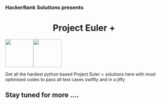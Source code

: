 <h3>HackerRank Solutions presents</h3> 
<center><h1>Project Euler +</h1></center>

<p align="left"><img src="https://www.svgrepo.com/download/314107/hackerrank.svg", height=90, width=90><img src="https://brandlogos.net/wp-content/uploads/2020/12/python-logo.png", height=90, width=90></p>

<p>Get all the hardest python based Project Euler + solutions here with most optimised codes to pass all test cases swiftly and in a jiffy</p>

<h2> Stay tuned for more .... </h2>
